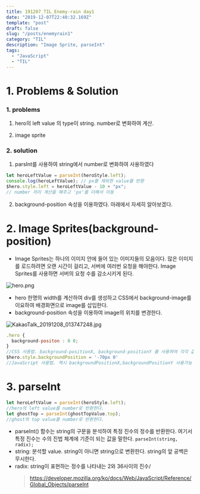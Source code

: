 ```yaml
---
title: 191207_TIL_Enemy-rain day1
date: "2019-12-07T22:40:32.169Z"
template: "post"
draft: false
slug: "/posts/enemyrain1"
category: "TIL"
description: "Image Sprite, parseInt"
tags:
  - "JavaScript"
  - "TIL"
---
```


# 1. Problems & Solution

### 1. problems

1. hero의 left value 의 type이 string. number로 변화하여 계산.

2. image sprite

### 2. solution

1. parsInt를 사용하여 string에서 number로 변화하여 사용하였다

```javascript
let heroLeftValue = parseInt(heroStyle.left);
console.log(heroLeftValue); // px를 제외한 value를 반환
$hero.style.left = heroLeftValue - 10 + "px";
// number 끼리 계산을 해주고 'px'를 더해서 이동
```

2. background-position 속성을 이용하였다. 아래에서 자세히 알아보겠다.

# 2. Image Sprites(background-position)

- Image Sprites는 하나의 이미지 안에 들어 있는 이미지들의 모음이다. 많은 이미지를 로드하려면 오랜 시간이 걸리고, 서버에 여러번 요청을 해야한다. Image Sprites를 사용하면 서버의 요청 수를 감소시키게 된다.

![hero.png](https://images.velog.io/post-images/jotang/9af51150-190e-11ea-9838-d539f766794d/hero.png)

- hero 한명의 width를 계산하여 div를 생성하고 CSS에서 background-image를 이요하여 배경화면으로 image를 삽입한다.
- background-position 속성을 이용하여 image의 위치를 변경한다.

![KakaoTalk_20191208_013747248.jpg](https://images.velog.io/post-images/jotang/050c8860-1910-11ea-9838-d539f766794d/KakaoTalk20191208013747248.jpg)

```javascript
.hero {
  background-positon : 0 0;
}
//CSS 사용법. background-positionX, background-positionY 를 사용하여 각각 값을 입력할 수 있다.
$hero.style.backgroundPosition = '-70px 0'
//JavaScript 사용법. 역시 backgroundPositionX,backgroundPositionY 사용가능 하다.
```

# 3. parseInt

```javascript
let heroLeftValue = parseInt(heroStyle.left);
//hero의 left value를 number로 반환한다.
let ghostTop = parseInt(ghostTopValue.top);
//ghost의 top value를 number로 반환한다.
```

- parseInt() 함수는 string의 구문을 분석하여 특정 진수의 정수를 반환한다. 여기서 특정 진수는 수의 진법 체계에 기준이 되는 값을 말한다.
  `parseInt(string, radix);`
- string: 분석할 value. string이 아니면 string으로 변환한다. string의 앞 공백은 무시한다.
- radix: string이 표현하는 정수를 나타내는 2와 36사이의 진수/
  > https://developer.mozilla.org/ko/docs/Web/JavaScript/Reference/Global_Objects/parseInt
